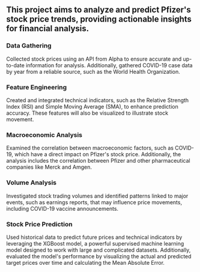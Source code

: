 ## This project aims to analyze and predict Pfizer's stock price trends, providing actionable insights for financial analysis.

### Data Gathering
Collected stock prices using an API from Alpha to ensure accurate and up-to-date information for analysis. Additionally, gathered COVID-19 case data by year from a reliable source, such as the World Health Organization.

### Feature Engineering
Created and integrated technical indicators, such as the Relative Strength Index (RSI) and Simple Moving Average (SMA), to enhance prediction accuracy. These features will also be visualized to illustrate stock movement.

### Macroeconomic Analysis
Examined the correlation between macroeconomic factors, such as COVID-19, which have a direct impact on Pfizer's stock price. Additionally, the analysis includes the correlation between Pfizer and other pharmaceutical companies like Merck and Amgen.

### Volume Analysis
Investigated stock trading volumes and identified patterns linked to major events, such as earnings reports, that may influence price movements, including COVID-19 vaccine announcements.

### Stock Price Prediction
Used historical data to predict future prices and technical indicators by leveraging the XGBoost model, a powerful supervised machine learning model designed to work with large and complicated datasets. Additionally, evaluated the model's performance by visualizing the actual and predicted target prices over time and calculating the Mean Absolute Error.
